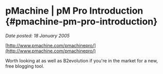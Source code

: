 # pMachine | pM Pro Introduction {#pmachine-pm-pro-introduction}

_Date posted: 18 January 2005_

[http://www.pmachine.com/pmachinepro/](http://www.pmachine.com/pmachinepro/)

Worth looking at as well as B2evolution if you're in the market for a new, free blogging tool.